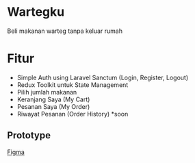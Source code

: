 # Wartegku

Beli makanan warteg tanpa keluar rumah

# Fitur
- Simple Auth using Laravel Sanctum (Login, Register, Logout)
- Redux Toolkit untuk State Management
- Pilih jumlah makanan
- Keranjang Saya (My Cart)
- Pesanan Saya (My Order)
- Riwayat Pesanan (Order History) *soon

## Prototype

[Figma](https://www.figma.com/file/x49Xv9NiAaJMcLTxudE79W/Wartegku?node-id=0%3A1)
